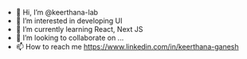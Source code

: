 - 👋 Hi, I’m @keerthana-lab
- 👀 I’m interested in developing UI
- 🌱 I’m currently learning React, Next JS
- 💞️ I’m looking to collaborate on ...
- 📫 How to reach me https://www.linkedin.com/in/keerthana-ganesh 

<!---
keerthana-lab/keerthana-lab is a ✨ special ✨ repository because its `README.md` (this file) appears on your GitHub profile.
You can click the Preview link to take a look at your changes.
--->

